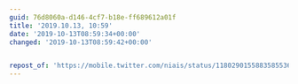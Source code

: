 ```yaml
---
guid: 76d8060a-d146-4cf7-b18e-ff689612a01f
title: '2019.10.13, 10:59'
date: '2019-10-13T08:59:34+00:00'
changed: '2019-10-13T08:59:42+00:00'


repost_of: 'https://mobile.twitter.com/niais/status/1180290155883585536'
---
```


